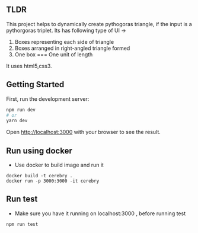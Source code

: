 ## TLDR
This project helps to dynamically create pythogoras triangle, if the input is a pythorgoras triplet.
Its has following type of UI ->
1. Boxes representing each side of triangle
2. Boxes arranged in right-angled triangle formed
3. One box === One unit of length

It uses html5,css3.

## Getting Started

First, run the development server:

```bash
npm run dev
# or
yarn dev
```

Open [http://localhost:3000](http://localhost:3000) with your browser to see the result.

## Run using docker

- Use docker to build image and run it

```
docker build -t cerebry .
docker run -p 3000:3000 -it cerebry
```

## Run test

- Make sure you have it running on localhost:3000 , before running test

```
npm run test
```
